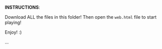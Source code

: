 **INSTRUCTIONS**:

Download ALL the files in this folder!
Then open the `web.html` file to start playing!

Enjoy! :)








































































































































































































...
